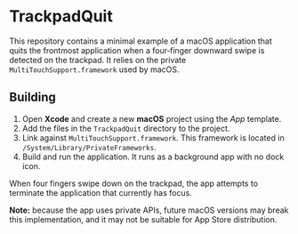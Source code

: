 # TrackpadQuit

This repository contains a minimal example of a macOS application that quits the frontmost application when a four‑finger downward swipe is detected on the trackpad. It relies on the private `MultiTouchSupport.framework` used by macOS.

## Building

1. Open **Xcode** and create a new **macOS** project using the *App* template.
2. Add the files in the `TrackpadQuit` directory to the project.
3. Link against `MultiTouchSupport.framework`. This framework is located in `/System/Library/PrivateFrameworks`.
4. Build and run the application. It runs as a background app with no dock icon.

When four fingers swipe down on the trackpad, the app attempts to terminate the application that currently has focus.

**Note:** because the app uses private APIs, future macOS versions may break this implementation, and it may not be suitable for App Store distribution.
